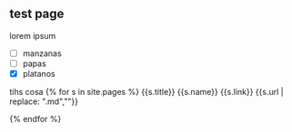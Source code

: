 
## test page 

lorem ipsum

- [ ] manzanas
- [ ] papas
- [x] platanos

tihs cosa
{% for s in site.pages %}
    {{s.title}}
    {{s.name}}
    {{s.link}}
    {{s.url | replace: ".md",""}}

{% endfor %}
